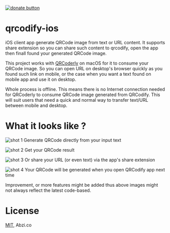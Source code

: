 [![donate button](https://img.shields.io/badge/$-donate-ff69b4.svg?maxAge=2592000&amp;style=flat)](https://github.com/haxpor/donate)

# qrcodify-ios
iOS client app generate QRCode image from text or URL content. It supports share extension so you can share such content to qrcodify, open the app then finall found your generated QRCode image.

This project works with [QRCoderly](https://github.com/haxpor/qrcoderly-macos) on macOS for it to consume your QRCode image. So you can open URL on desktop's browser quickly as you found such link on mobile, or the case when you want a text found on mobile app and use it on desktop.

Whole process is offline. This means there is no Internet connection needed for QRCoderly to consume QRCode image generated from QRCodify. This will suit users that need a quick and normal way to transfer text/URL between mobile and desktop.

# What it looks like ?

![shot 1](https://i.imgur.com/RjPACZXm.png)
Generate QRCode directly from your input text

![shot 2](https://i.imgur.com/Wc975l9m.png)
Get your QRCode result

![shot 3](https://i.imgur.com/Pt1VGH9m.png)
Or share your URL (or even text) via the app's share extension

![shot 4](https://i.imgur.com/QqitZhPm.png)
Your QRCode will be generated when you open QRCodify app next time

Improvement, or more features might be added thus above images might not always reflect the latest code-based.

# License

[MIT](https://github.com/abzico/qrcodify-ios/blob/master/LICENSE), Abzi.co
